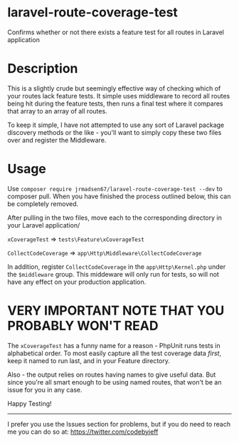 # laravel-route-coverage-test
Confirms whether or not there exists a feature test for all routes in Laravel application

# Description

This is a slightly crude but seemingly effective way of checking which of your routes lack feature tests. It simple uses middleware to record all routes being hit during the feature tests, then runs a final test where it compares that array to an array of all routes.

To keep it simple, I have not attempted to use any sort of Laravel package discovery methods or the like - you'll want to simply copy these two files over and register the Middleware. 

# Usage

Use `composer require jrmadsen67/laravel-route-coverage-test --dev` to composer pull. When you have finished the process outlined below, this can be completely removed.

After pulling in the two files, move each to the corresponding directory in your Laravel application/

`xCoverageTest` => `tests\Feature\xCoverageTest`

`CollectCodeCoverage` => `app\Http\Middleware\CollectCodeCoverage`

In addition, register `CollectCodeCoverage` in the `app\Http\Kernel.php` under the `$middleware` group. This middeware will only run for tests, so will not have any effect on your production application.

# VERY IMPORTANT NOTE THAT YOU PROBABLY WON'T READ

The `xCoverageTest` has a funny name for a reason - PhpUnit runs tests in alphabetical order. To most easily capture all the test coverage data *first*, keep it named to run last, and in your Feature directory.

Also - the output relies on routes having names to give useful data. But since you're all smart enough to be using named routes, that won't be an issue for you in any case.

Happy Testing!

----

I prefer you use the Issues section for problems, but if you do need to reach me you can do so at: https://twitter.com/codebyjeff
